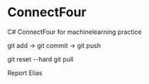 # ConnectFour
C# ConnectFour for machinelearning practice

git add <files> -> git commit -> git push

git reset --hard
git pull

Report Elias
